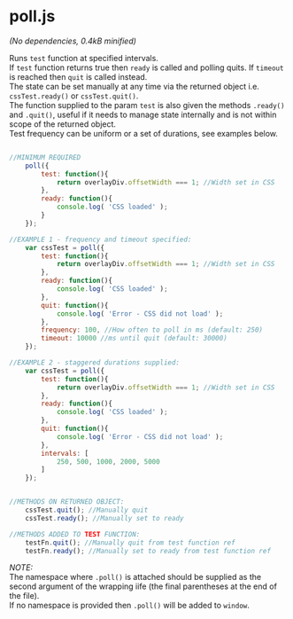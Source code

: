 poll.js
=======

*(No dependencies, 0.4kB minified)*  

Runs `test` function at specified intervals.  
If `test` function returns true then `ready` is called and polling quits. If `timeout` is reached then `quit` is called instead.   
The state can be set manually at any time via the returned object i.e. `cssTest.ready()` or `cssTest.quit()`.  
The function supplied to the param `test` is also given the methods `.ready()` and `.quit()`, useful if it needs to manage state internally and is not within scope of the returned object.  
Test frequency can be uniform or a set of durations, see examples below.  


```javascript

//MINIMUM REQUIRED
	poll({
		test: function(){
			return overlayDiv.offsetWidth === 1; //Width set in CSS
		},
		ready: function(){
			console.log( 'CSS loaded' );
		}
	});

//EXAMPLE 1 - frequency and timeout specified:
	var cssTest = poll({
		test: function(){
			return overlayDiv.offsetWidth === 1; //Width set in CSS
		},
		ready: function(){
			console.log( 'CSS loaded' );
		},
		quit: function(){
			console.log( 'Error - CSS did not load' ); 
		},
		frequency: 100, //How often to poll in ms (default: 250)
		timeout: 10000 //ms until quit (default: 30000)
	});

//EXAMPLE 2 - staggered durations supplied:
	var cssTest = poll({
		test: function(){
			return overlayDiv.offsetWidth === 1; //Width set in CSS
		},
		ready: function(){
			console.log( 'CSS loaded' );
		},
		quit: function(){
			console.log( 'Error - CSS did not load' ); 
		},
		intervals: [
			250, 500, 1000, 2000, 5000
		]
	});


//METHODS ON RETURNED OBJECT:
	cssTest.quit(); //Manually quit
	cssTest.ready(); //Manually set to ready

//METHODS ADDED TO TEST FUNCTION:
	testFn.quit(); //Manually quit from test function ref
	testFn.ready(); //Manually set to ready from test function ref

```

*NOTE:*  
The namespace where `.poll()` is attached should be supplied as the second argument of the wrapping iife (the final parentheses at the end of the file).   
If no namespace is provided then `.poll()` will be added to `window`.